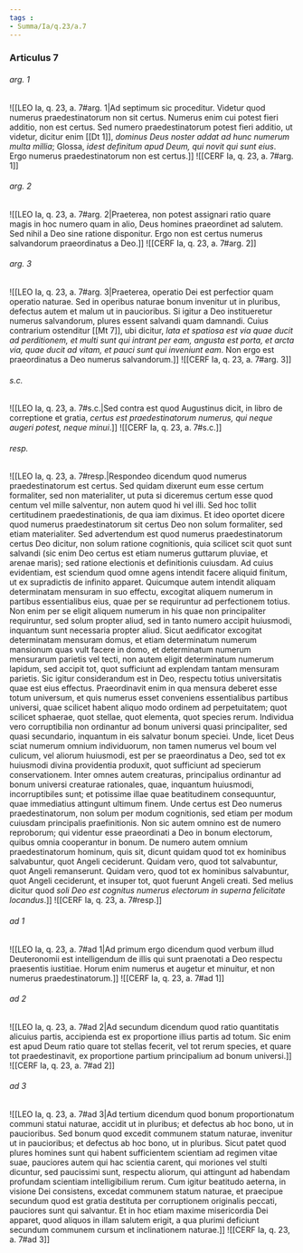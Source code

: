 ```yaml
---
tags : 
- Summa/Ia/q.23/a.7
---
```


### Articulus 7

###### arg. 1
![[LEO Ia, q. 23, a. 7#arg. 1|Ad septimum sic proceditur. Videtur quod numerus praedestinatorum non sit certus. Numerus enim cui potest fieri additio, non est certus. Sed numero praedestinatorum potest fieri additio, ut videtur, dicitur enim [[Dt 1]], *dominus Deus noster addat ad hunc numerum multa millia*; Glossa, *idest definitum apud Deum, qui novit qui sunt eius*. Ergo numerus praedestinatorum non est certus.]]
![[CERF Ia, q. 23, a. 7#arg. 1]]

###### arg. 2
![[LEO Ia, q. 23, a. 7#arg. 2|Praeterea, non potest assignari ratio quare magis in hoc numero quam in alio, Deus homines praeordinet ad salutem. Sed nihil a Deo sine ratione disponitur. Ergo non est certus numerus salvandorum praeordinatus a Deo.]]
![[CERF Ia, q. 23, a. 7#arg. 2]]

###### arg. 3
![[LEO Ia, q. 23, a. 7#arg. 3|Praeterea, operatio Dei est perfectior quam operatio naturae. Sed in operibus naturae bonum invenitur ut in pluribus, defectus autem et malum ut in paucioribus. Si igitur a Deo institueretur numerus salvandorum, plures essent salvandi quam damnandi. Cuius contrarium ostenditur [[Mt 7]], ubi dicitur, *lata et spatiosa est via quae ducit ad perditionem, et multi sunt qui intrant per eam, angusta est porta, et arcta via, quae ducit ad vitam, et pauci sunt qui inveniunt eam*. Non ergo est praeordinatus a Deo numerus salvandorum.]]
![[CERF Ia, q. 23, a. 7#arg. 3]]

###### s.c.
![[LEO Ia, q. 23, a. 7#s.c.|Sed contra est quod Augustinus dicit, in libro de correptione et gratia, *certus est praedestinatorum numerus, qui neque augeri potest, neque minui*.]]
![[CERF Ia, q. 23, a. 7#s.c.]]

###### resp.
![[LEO Ia, q. 23, a. 7#resp.|Respondeo dicendum quod numerus praedestinatorum est certus. Sed quidam dixerunt eum esse certum formaliter, sed non materialiter, ut puta si diceremus certum esse quod centum vel mille salventur, non autem quod hi vel illi. Sed hoc tollit certitudinem praedestinationis, de qua iam diximus. Et ideo oportet dicere quod numerus praedestinatorum sit certus Deo non solum formaliter, sed etiam materialiter. Sed advertendum est quod numerus praedestinatorum certus Deo dicitur, non solum ratione cognitionis, quia scilicet scit quot sunt salvandi (sic enim Deo certus est etiam numerus guttarum pluviae, et arenae maris); sed ratione electionis et definitionis cuiusdam. Ad cuius evidentiam, est sciendum quod omne agens intendit facere aliquid finitum, ut ex supradictis de infinito apparet. Quicumque autem intendit aliquam determinatam mensuram in suo effectu, excogitat aliquem numerum in partibus essentialibus eius, quae per se requiruntur ad perfectionem totius. Non enim per se eligit aliquem numerum in his quae non principaliter requiruntur, sed solum propter aliud, sed in tanto numero accipit huiusmodi, inquantum sunt necessaria propter aliud. Sicut aedificator excogitat determinatam mensuram domus, et etiam determinatum numerum mansionum quas vult facere in domo, et determinatum numerum mensurarum parietis vel tecti, non autem eligit determinatum numerum lapidum, sed accipit tot, quot sufficiunt ad explendam tantam mensuram parietis. Sic igitur considerandum est in Deo, respectu totius universitatis quae est eius effectus. Praeordinavit enim in qua mensura deberet esse totum universum, et quis numerus esset conveniens essentialibus partibus universi, quae scilicet habent aliquo modo ordinem ad perpetuitatem; quot scilicet sphaerae, quot stellae, quot elementa, quot species rerum. Individua vero corruptibilia non ordinantur ad bonum universi quasi principaliter, sed quasi secundario, inquantum in eis salvatur bonum speciei. Unde, licet Deus sciat numerum omnium individuorum, non tamen numerus vel boum vel culicum, vel aliorum huiusmodi, est per se praeordinatus a Deo, sed tot ex huiusmodi divina providentia produxit, quot sufficiunt ad specierum conservationem. Inter omnes autem creaturas, principalius ordinantur ad bonum universi creaturae rationales, quae, inquantum huiusmodi, incorruptibiles sunt; et potissime illae quae beatitudinem consequuntur, quae immediatius attingunt ultimum finem. Unde certus est Deo numerus praedestinatorum, non solum per modum cognitionis, sed etiam per modum cuiusdam principalis praefinitionis. Non sic autem omnino est de numero reproborum; qui videntur esse praeordinati a Deo in bonum electorum, quibus omnia cooperantur in bonum. De numero autem omnium praedestinatorum hominum, quis sit, dicunt quidam quod tot ex hominibus salvabuntur, quot Angeli ceciderunt. Quidam vero, quod tot salvabuntur, quot Angeli remanserunt. Quidam vero, quod tot ex hominibus salvabuntur, quot Angeli ceciderunt, et insuper tot, quot fuerunt Angeli creati. Sed melius dicitur quod *soli Deo est cognitus numerus electorum in superna felicitate locandus*.]]
![[CERF Ia, q. 23, a. 7#resp.]]

###### ad 1
![[LEO Ia, q. 23, a. 7#ad 1|Ad primum ergo dicendum quod verbum illud Deuteronomii est intelligendum de illis qui sunt praenotati a Deo respectu praesentis iustitiae. Horum enim numerus et augetur et minuitur, et non numerus praedestinatorum.]]
![[CERF Ia, q. 23, a. 7#ad 1]]

###### ad 2
![[LEO Ia, q. 23, a. 7#ad 2|Ad secundum dicendum quod ratio quantitatis alicuius partis, accipienda est ex proportione illius partis ad totum. Sic enim est apud Deum ratio quare tot stellas fecerit, vel tot rerum species, et quare tot praedestinavit, ex proportione partium principalium ad bonum universi.]]
![[CERF Ia, q. 23, a. 7#ad 2]]

###### ad 3
![[LEO Ia, q. 23, a. 7#ad 3|Ad tertium dicendum quod bonum proportionatum communi statui naturae, accidit ut in pluribus; et defectus ab hoc bono, ut in paucioribus. Sed bonum quod excedit communem statum naturae, invenitur ut in paucioribus; et defectus ab hoc bono, ut in pluribus. Sicut patet quod plures homines sunt qui habent sufficientem scientiam ad regimen vitae suae, pauciores autem qui hac scientia carent, qui moriones vel stulti dicuntur, sed paucissimi sunt, respectu aliorum, qui attingunt ad habendam profundam scientiam intelligibilium rerum. Cum igitur beatitudo aeterna, in visione Dei consistens, excedat communem statum naturae, et praecipue secundum quod est gratia destituta per corruptionem originalis peccati, pauciores sunt qui salvantur. Et in hoc etiam maxime misericordia Dei apparet, quod aliquos in illam salutem erigit, a qua plurimi deficiunt secundum communem cursum et inclinationem naturae.]]
![[CERF Ia, q. 23, a. 7#ad 3]]

